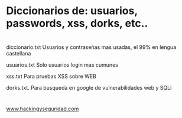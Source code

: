 # Diccionarios de: usuarios, passwords, xss, dorks, etc..
#
diccionario.txt Usuarios y contraseñas mas usadas, el 99% en lengua castellana 

usuarios.txt Solo usuarios login mas cumunes

xss.txt Para pruebas XSS sobre WEB

dorks.txt. Para busqueda en google de vulnerabilidades web y SQLi
#
www.hackingyseguridad.com
